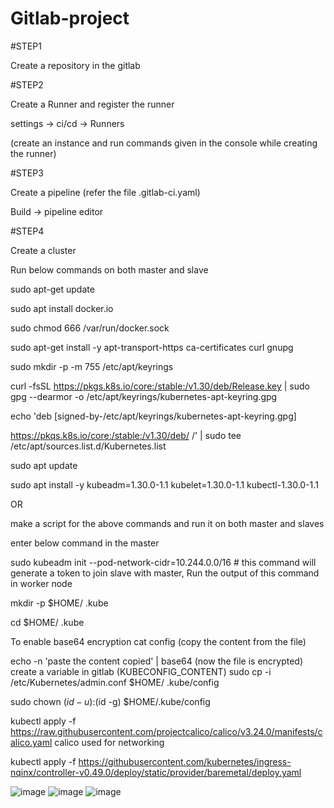 # Gitlab-project

#STEP1

Create a repository in the gitlab

#STEP2

Create a Runner and register the runner

settings -> ci/cd -> Runners

(create an instance and run commands given in the console while creating the runner)

#STEP3

Create a pipeline (refer the file .gitlab-ci.yaml)

Build -> pipeline editor
 

#STEP4

Create a cluster 

Run below commands on both master and slave

sudo apt-get update

sudo apt install docker.io

sudo chmod 666 /var/run/docker.sock

sudo apt-get install -y apt-transport-https ca-certificates curl gnupg

sudo mkdir -p -m 755 /etc/apt/keyrings

curl -fsSL https://pkgs.k8s.io/core:/stable:/v1.30/deb/Release.key | sudo gpg --dearmor -o /etc/apt/keyrings/kubernetes-apt-keyring.gpg

echo 'deb [signed-by-/etc/apt/keyrings/kubernetes-apt-keyring.gpg]

https://pkqs.k8s.io/core:/stable:/v1.30/deb/ /' | sudo tee /etc/apt/sources.list.d/Kubernetes.list

sudo apt update

sudo apt install -y kubeadm=1.30.0-1.1 kubelet=1.30.0-1.1 kubectl-1.30.0-1.1

OR 

make a script for the above commands and run it on both master and slaves

enter below command in the master 

sudo kubeadm init --pod-network-cidr=10.244.0.0/16   # this command will generate a token to join slave with master, Run the output of this command in worker node

mkdir -p $HOME/ .kube

cd $HOME/ .kube

To enable base64 encryption
cat config (copy the content from the file)

echo -n 'paste the content copied' | base64  (now the file is encrypted)
create a variable in gitlab (KUBECONFIG_CONTENT)
sudo cp -i /etc/Kubernetes/admin.conf $HOME/ .kube/config

sudo chown $(id -u) :$(id -g) $HOME/.kube/config

kubectl apply -f https://raw.githubusercontent.com/projectcalico/calico/v3.24.0/manifests/calico.yaml                   calico used for networking

kubectl apply -f https://githubusercontent.com/kubernetes/ingress-nqinx/controller-v0.49.0/deploy/static/provider/baremetal/deploy.yaml

![image](https://github.com/user-attachments/assets/62e332a2-e1f1-4f05-a740-96edfa9e4f6f)
![image](https://github.com/user-attachments/assets/41f86d95-5752-4c14-abe9-5254796e31c9)
![image](https://github.com/user-attachments/assets/a2a262c4-bd29-45ed-acfb-5b6d9c2123d2)
